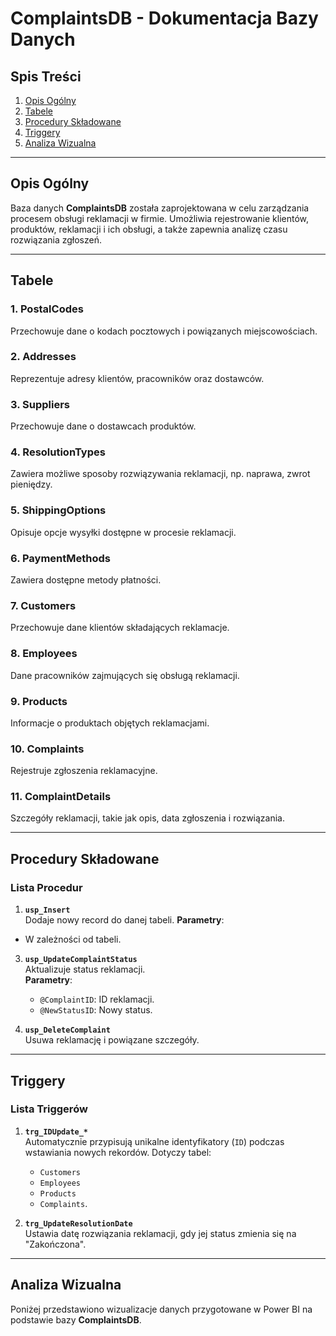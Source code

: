 # ComplaintsDB - Dokumentacja Bazy Danych

## Spis Treści
1. [Opis Ogólny](#opis-ogólny)
2. [Tabele](#tabele)
3. [Procedury Składowane](#procedury-składowane)
4. [Triggery](#triggery)
5. [Analiza Wizualna](#analiza-wizualna)

---

## Opis Ogólny
Baza danych **ComplaintsDB** została zaprojektowana w celu zarządzania procesem obsługi reklamacji w firmie. Umożliwia rejestrowanie klientów, produktów, reklamacji i ich obsługi, a także zapewnia analizę czasu rozwiązania zgłoszeń.

---

## Tabele
### 1. PostalCodes
Przechowuje dane o kodach pocztowych i powiązanych miejscowościach.

### 2. Addresses
Reprezentuje adresy klientów, pracowników oraz dostawców.

### 3. Suppliers
Przechowuje dane o dostawcach produktów.

### 4. ResolutionTypes
Zawiera możliwe sposoby rozwiązywania reklamacji, np. naprawa, zwrot pieniędzy.

### 5. ShippingOptions
Opisuje opcje wysyłki dostępne w procesie reklamacji.

### 6. PaymentMethods
Zawiera dostępne metody płatności.

### 7. Customers
Przechowuje dane klientów składających reklamacje.

### 8. Employees
Dane pracowników zajmujących się obsługą reklamacji.

### 9. Products
Informacje o produktach objętych reklamacjami.

### 10. Complaints
Rejestruje zgłoszenia reklamacyjne.

### 11. ComplaintDetails
Szczegóły reklamacji, takie jak opis, data zgłoszenia i rozwiązania.

---

## Procedury Składowane

### Lista Procedur
1. **`usp_Insert`**  
   Dodaje nowy record do danej tabeli.
   **Parametry**:
  - W zależności od tabeli.
   
3. **`usp_UpdateComplaintStatus`**  
   Aktualizuje status reklamacji.  
   **Parametry**:
   - `@ComplaintID`: ID reklamacji.
   - `@NewStatusID`: Nowy status.

4. **`usp_DeleteComplaint`**  
   Usuwa reklamację i powiązane szczegóły.  

---

## Triggery

### Lista Triggerów
1. **`trg_IDUpdate_*`**  
   Automatycznie przypisują unikalne identyfikatory (`ID`) podczas wstawiania nowych rekordów. Dotyczy tabel:
   - `Customers`
   - `Employees`
   - `Products`
   - `Complaints`.

2. **`trg_UpdateResolutionDate`**  
   Ustawia datę rozwiązania reklamacji, gdy jej status zmienia się na "Zakończona".

---

## Analiza Wizualna
Poniżej przedstawiono wizualizacje danych przygotowane w Power BI na podstawie bazy **ComplaintsDB**.

